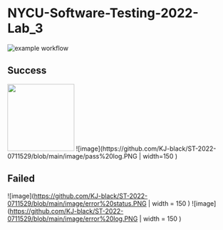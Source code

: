 # NYCU-Software-Testing-2022-Lab_3

![example workflow](https://github.com/KJ-black/ST-2022-0711529/actions/workflows/maven.yml/badge.svg)

## Success
<img src="https://github.com/KJ-black/ST-2022-0711529/blob/main/image/pass%20status.PNG" width="150" />
![image](https://github.com/KJ-black/ST-2022-0711529/blob/main/image/pass%20log.PNG | width=150 )

## Failed
![image](https://github.com/KJ-black/ST-2022-0711529/blob/main/image/error%20status.PNG | width = 150 )
![image](https://github.com/KJ-black/ST-2022-0711529/blob/main/image/error%20log.PNG | width = 150 )
